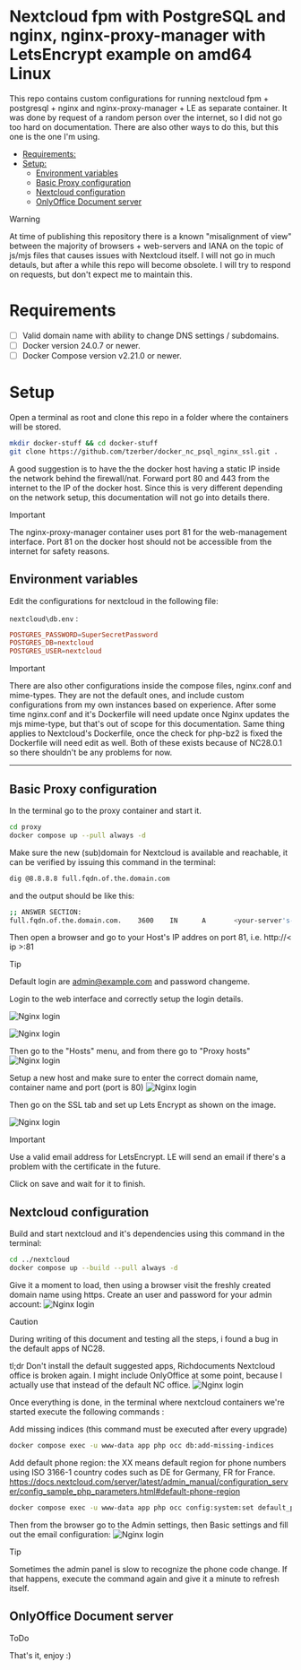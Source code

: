

# Nextcloud fpm with PostgreSQL and nginx, nginx-proxy-manager with LetsEncrypt example on amd64 Linux 

This repo contains custom configurations for running nextcloud fpm + postgresql + nginx and nginx-proxy-manager + LE as separate container. It was done by request of a random person over the internet, so I did not go too hard on documentation. There are also other ways to do this, but this one is the one I'm using.

- [Requirements:](#requirements)
- [Setup:](#setup)
  - [Environment variables](#environment-variables)
  - [Basic Proxy configuration](#basic-proxy-configuration)
  - [Nextcloud configuration](#nextcloud-configuration)
  - [OnlyOffice Document server](#onlyoffice-document-server)

> [!WARNING]  
> At time of publishing this repository there is a known "misalignment of view" between the majority of browsers + web-servers and IANA on the topic of js/mjs files that causes issues with Nextcloud itself. I will not go in much detauls, but after a while this repo will become obsolete. I will try to respond on requests, but don't expect me to maintain this.

# Requirements
- [ ] Valid domain name with ability to change DNS settings / subdomains.
- [ ] Docker version 24.0.7 or newer.
- [ ] Docker Compose version v2.21.0 or newer.

# Setup
Open a terminal as root and clone this repo in a folder where the containers will be stored. 

```bash
mkdir docker-stuff && cd docker-stuff
git clone https://github.com/tzerber/docker_nc_psql_nginx_ssl.git .
```

A good suggestion is to have the the docker host having a static IP inside the network behind the firewall/nat. Forward port 80 and 443 from the internet to the IP of the docker host. Since this is very different depending on the network setup, this documentation will not go into details there.

> [!IMPORTANT] 
>The nginx-proxy-manager container uses port 81 for the web-management interface. 
> Port 81 on the docker host should not be accessible from the internet for safety reasons.

## Environment variables
Edit the configurations for nextcloud in the following file:

`nextcloud\db.env` : 

```conf
POSTGRES_PASSWORD=SuperSecretPassword
POSTGRES_DB=nextcloud
POSTGRES_USER=nextcloud
```
> [!IMPORTANT]  
> There are also other configurations inside the compose files, nginx.conf and mime-types. They are not the default ones, and include custom configurations from my own instances based on experience. After some time nginx.conf and it's Dockerfile will need update once Nginx updates the mjs mime-type, but that's out of scope for this documentation. Same thing applies to Nextcloud's Dockerfile, once the check for php-bz2 is fixed the Dockerfile will need edit as well. Both of these exists because of NC28.0.1 so there shouldn't be any problems for now. 
---
## Basic Proxy configuration

In the terminal go to the proxy container and start it.
```bash 
cd proxy
docker compose up --pull always -d
```
Make sure the new (sub)domain for Nextcloud is available and reachable, it can be verified by issuing this command in the terminal: 
```bash
dig @8.8.8.8 full.fqdn.of.the.domain.com
```

and the output should be like this:

``` bash
;; ANSWER SECTION:
full.fqdn.of.the.domain.com.    3600    IN      A       <your-server's-ip>
```

Then open a browser and go to your Host's IP addres on port 81, i.e. http://< ip >:81


> [!TIP]
> Default login are admin@example.com and password changeme.

Login to the web interface and correctly setup the login details.

![Nginx login](/media/nginx-1.png?raw=true "User")

![Nginx login](/media/nginx-2.png?raw=true "Pass")

Then go to the "Hosts" menu, and from there go to "Proxy hosts"
![Nginx login](/media/nginx-3.png?raw=true "Host")

Setup a new host and make sure to enter the correct domain name, container name and port (port is 80) 
![Nginx login](/media/nginx-4.png?raw=true "NewHost")

Then go on the SSL tab and set up Lets Encrypt as shown on the image.

![Nginx login](/media/nginx-5.png?raw=true "SSL")


> [!IMPORTANT]  
> Use a valid email address for LetsEncrypt. LE will send an email if there's a problem with the certificate in the future.

Click on save and wait for it to finish. 


## Nextcloud configuration
Build and start nextcloud and it's dependencies using this command in the terminal:

```bash 
cd ../nextcloud
docker compose up --build --pull always -d
```

Give it a moment to load, then using a browser visit the freshly created domain name using https. Create an user and password for your admin account:
![Nginx login](/media/nc-1.png?raw=true "NC1")

> [!CAUTION]
> During writing of this document and testing all the steps, i found a bug in the default apps of NC28.
>
> tl;dr Don't install the default suggested apps, Richdocuments Nextcloud office is broken again. I might include OnlyOffice at some point, because I actually use that instead of the default NC office.
![Nginx login](/media/nc-3.png?raw=true "NC3")

Once everything is done, in the terminal where nextcloud containers we're started execute the following commands :

Add missing indices (this command must be executed after every upgrade)
```bash
docker compose exec -u www-data app php occ db:add-missing-indices
```
Add default phone region:
the XX means default region for phone numbers using ISO 3166-1 country codes such as DE for Germany, FR for France. 
https://docs.nextcloud.com/server/latest/admin_manual/configuration_server/config_sample_php_parameters.html#default-phone-region

```bash
docker compose exec -u www-data app php occ config:system:set default_phone_region --value="XX"
```

Then from the browser go to the Admin settings, then Basic settings and fill out the email configuration:
![Nginx login](/media/nc-4.png?raw=true "NC4")

> [!TIP]
> Sometimes the admin panel is slow to recognize the phone code change. If that happens, execute the command again and give it a minute to refresh itself.

## OnlyOffice Document server
ToDo

That's it, enjoy :)
